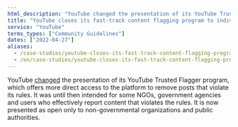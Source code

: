 ```yaml
---
html_description: "YouTube changed the presentation of its YouTube Trusted Flagger program."
title: "YouTube closes its fast-track content flagging program to individuals"
service: "YouTube"
terms_types: ["Community Guidelines"]
dates: ["2022-04-27"]
aliases:
  - /case-studies/youtube-closes-its-fast-track-content-flagging-program-to-individuals/
  - /en/case-studies/youtube-closes-its-fast-track-content-flagging-program-to-individuals/
---
```


YouTube <a target="_blank" rel="noopener" href="https://github.com/OpenTermsArchive/france-elections-versions/commit/31605bd7408cdfe8c6362aa81ffa1d65a81dc2d8#diff-9c397c37c7e78e06148eed3f044d003da8f001e9149d65f3a08bbfdca997d612L103">changed</a> the presentation of its YouTube Trusted Flagger program, which offers more direct access to the platform to remove posts that violate its rules. It was until then intended for some NGOs, government agencies and users who effectively report content that violates the rules. It is now presented as open only to non-governmental organizations and public authorities.
